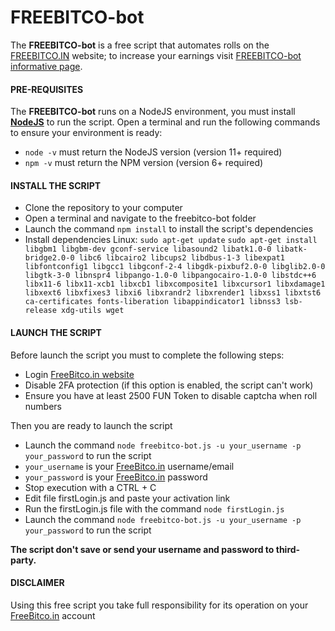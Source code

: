 # FREEBITCO-bot
The **FREEBITCO-bot** is a free script that automates rolls on the [FREEBITCO.IN](https://freebitco.in/?r=37400527) website; to increase your earnings visit [FREEBITCO-bot informative page](https://digitalgain.net/freebitco-bot.php).
#### PRE-REQUISITES
The **FREEBITCO-bot** runs on a NodeJS environment, you must install [**NodeJS**](https://nodejs.org/en/download/) to run the script. Open a terminal and run the following commands to ensure your environment is ready:
*   `node -v` must return the NodeJS version (version 11+ required)
*   `npm -v` must return the NPM version (version 6+ required)
#### INSTALL THE SCRIPT
*   Clone the repository to your computer
*   Open a terminal and navigate to the freebitco-bot folder
*   Launch the command `npm install` to install the script's dependencies
* 	Install dependencies Linux:
	`sudo apt-get update`
	`sudo apt-get install libgbm1 libgbm-dev gconf-service libasound2 libatk1.0-0 libatk-bridge2.0-0 libc6 libcairo2 libcups2 libdbus-1-3 libexpat1 libfontconfig1 libgcc1 libgconf-2-4 libgdk-pixbuf2.0-0 libglib2.0-0 libgtk-3-0 libnspr4 libpango-1.0-0 libpangocairo-1.0-0 libstdc++6 libx11-6 libx11-xcb1 libxcb1 libxcomposite1 libxcursor1 libxdamage1 libxext6 libxfixes3 libxi6 libxrandr2 libxrender1 libxss1 libxtst6 ca-certificates fonts-liberation libappindicator1 libnss3 lsb-release xdg-utils wget`


#### LAUNCH THE SCRIPT
Before launch the script you must to complete the following steps:
*   Login [FreeBitco.in website](https://freebitco.in/?r=37400527)
*   Disable 2FA protection (if this option is enabled, the script can't work)
*   Ensure you have at least 2500 FUN Token to disable captcha when roll numbers

Then you are ready to launch the script
*   Launch the command `node freebitco-bot.js -u your_username -p your_password` to run the script
*   `your_username` is your [FreeBitco.in](https://freebitco.in/?r=37400527) username/email
*   `your_password` is your [FreeBitco.in](https://freebitco.in/?r=37400527) password
* 	Stop execution with a CTRL + C
*	Edit file firstLogin.js and paste your activation link
* 	Run the firstLogin.js file with the command `node firstLogin.js` 
*	Launch the command `node freebitco-bot.js -u your_username -p your_password` to run the script

**The script don't save or send your username and password to third-party.**
#### DISCLAIMER
Using this free script you take full responsibility for its operation on your [FreeBitco.in](https://freebitco.in/?r=37400527) account
